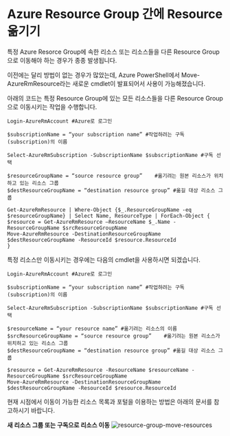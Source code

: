 # Azure Resource Group 간에 Resource 옮기기

특정 Azure Resorce Group에 속한 리소스 또는 리소스들을 다른 Resource Group으로 이동해야 하는 경우가 종종 발생됩니다.

이전에는 달리 방법이 없는 경우가 많았는데, Azure PowerShell에서 Move-AzureRmResource라는 새로운 cmdlet이 발표되어서 사용이 가능해졌습니다.

아래의 코드는 특정 Resource Group에 있는 모든 리소스들을 다른 Resource Group으로 이동시키는 작업을 수행합니다.

```
Login-AzureRmAccount #Azure로 로그인

$subscriptionName = “your subscription name” #작업하려는 구독(subscription)의 이름

Select-AzureRmSubscription -SubscriptionName $subscriptionName #구독 선택

$resourceGroupName = “source resource group”    #옮기려는 원본 리소스가 위치하고 있는 리소스 그룹
$destResourceGroupName = “destination resource group” #옮길 대상 리소스 그룹 

Get-AzureRmResource | Where-Object {$_.ResourceGroupName -eq $resourceGroupName} | Select Name, ResourceType | ForEach-Object {
$resource = Get-AzureRmResource –ResourceName $_.Name -ResourceGroupName $srcResourceGroupName
Move-AzureRmResource -DestinationResourceGroupName $destResourceGroupName -ResourceId $resource.ResourceId
}
```
특정 리소스만 이동시키는 경우에는 다음의 cmdlet을 사용하시면 되겠습니다.

```
Login-AzureRmAccount #Azure로 로그인

$subscriptionName = “your subscription name” #작업하려는 구독(subscription)의 이름

Select-AzureRmSubscription -SubscriptionName $subscriptionName #구독 선택

$resourceName = “your resource name” #옮기려는 리소스의 이름
$srcResourceGroupName = “source resource group”    #옮기려는 원본 리소스가 위치하고 있는 리소스 그룹
$destResourceGroupName = “destination resource group” #옮길 대상 리소스 그룹

$resource = Get-AzureRmResource -ResourceName $resourceName -ResourceGroupName $srcResourceGroupName
Move-AzureRmResource -DestinationResourceGroupName $destResourceGroupName -ResourceId $resource.ResourceId
```

현재 시점에서 이동이 가능한 리소스 목록과 포털을 이용하는 방법은 아래의 문서를 참고하시기 바랍니다.

**새 리소스 그룹 또는 구독으로 리소스 이동**
![resource-group-move-resources](https://azure.microsoft.com/ko-kr/documentation/articles/resource-group-move-resources)